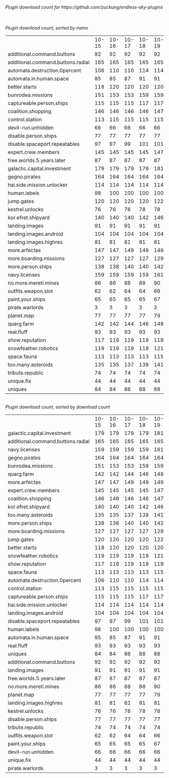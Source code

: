 <h6>Plugin download count for https://github.com/zuckung/endless-sky-plugins<br>
<br>
<h6>Plugin download count, sorted by name<br>
<table>
	<tr>
		<td></td>
		<td>10-15</td>
		<td>10-16</td>
		<td>10-17</td>
		<td>10-18</td>
		<td>10-19</td>
		<td>10-20</td>
		<td>10-21</td>
		<td>today +</td>
	</tr>
	<tr>
		<td>additional.command.buttons</td>
		<td>92</td>
		<td>92</td>
		<td>92</td>
		<td>92</td>
		<td>92</td>
		<td>92</td>
		<td>92</td>
		<td></td>
	</tr>
	<tr>
		<td>additional.command.buttons.radial</td>
		<td>165</td>
		<td>165</td>
		<td>165</td>
		<td>165</td>
		<td>165</td>
		<td>167</td>
		<td>171</td>
		<td>+ 4</td>
	</tr>
	<tr>
		<td>automata.destruction.0percent</td>
		<td>106</td>
		<td>110</td>
		<td>110</td>
		<td>114</td>
		<td>114</td>
		<td>118</td>
		<td>118</td>
		<td></td>
	</tr>
	<tr>
		<td>automata.in.human.space</td>
		<td>85</td>
		<td>85</td>
		<td>87</td>
		<td>91</td>
		<td>91</td>
		<td>93</td>
		<td>95</td>
		<td>+ 2</td>
	</tr>
	<tr>
		<td>better.starts</td>
		<td>118</td>
		<td>120</td>
		<td>120</td>
		<td>120</td>
		<td>120</td>
		<td>122</td>
		<td>124</td>
		<td>+ 2</td>
	</tr>
	<tr>
		<td>bunrodea.missions</td>
		<td>151</td>
		<td>153</td>
		<td>153</td>
		<td>159</td>
		<td>159</td>
		<td>159</td>
		<td>161</td>
		<td>+ 2</td>
	</tr>
	<tr>
		<td>captureable.person.ships</td>
		<td>115</td>
		<td>115</td>
		<td>115</td>
		<td>117</td>
		<td>117</td>
		<td>117</td>
		<td>117</td>
		<td></td>
	</tr>
	<tr>
		<td>coalition.shopping</td>
		<td>146</td>
		<td>146</td>
		<td>146</td>
		<td>146</td>
		<td>147</td>
		<td>147</td>
		<td>149</td>
		<td>+ 2</td>
	</tr>
	<tr>
		<td>control.station</td>
		<td>113</td>
		<td>115</td>
		<td>115</td>
		<td>115</td>
		<td>115</td>
		<td>117</td>
		<td>117</td>
		<td></td>
	</tr>
	<tr>
		<td>devil-run.unhidden</td>
		<td>66</td>
		<td>66</td>
		<td>66</td>
		<td>66</td>
		<td>66</td>
		<td>66</td>
		<td>66</td>
		<td></td>
	</tr>
	<tr>
		<td>disable.person.ships</td>
		<td>77</td>
		<td>77</td>
		<td>77</td>
		<td>77</td>
		<td>77</td>
		<td>77</td>
		<td>77</td>
		<td></td>
	</tr>
	<tr>
		<td>disable.spaceport.repeatables</td>
		<td>97</td>
		<td>97</td>
		<td>99</td>
		<td>101</td>
		<td>101</td>
		<td>101</td>
		<td>101</td>
		<td></td>
	</tr>
	<tr>
		<td>expert.crew.members</td>
		<td>145</td>
		<td>145</td>
		<td>145</td>
		<td>145</td>
		<td>147</td>
		<td>147</td>
		<td>151</td>
		<td>+ 4</td>
	</tr>
	<tr>
		<td>free.worlds.5.years.later</td>
		<td>87</td>
		<td>87</td>
		<td>87</td>
		<td>87</td>
		<td>87</td>
		<td>89</td>
		<td>91</td>
		<td>+ 2</td>
	</tr>
	<tr>
		<td>galactic.capital.investment</td>
		<td>179</td>
		<td>179</td>
		<td>179</td>
		<td>179</td>
		<td>181</td>
		<td>183</td>
		<td>185</td>
		<td>+ 2</td>
	</tr>
	<tr>
		<td>gegno.pirates</td>
		<td>164</td>
		<td>164</td>
		<td>164</td>
		<td>164</td>
		<td>164</td>
		<td>164</td>
		<td>164</td>
		<td></td>
	</tr>
	<tr>
		<td>hai.side.mission.unlocker</td>
		<td>114</td>
		<td>114</td>
		<td>114</td>
		<td>114</td>
		<td>114</td>
		<td>114</td>
		<td>114</td>
		<td></td>
	</tr>
	<tr>
		<td>human.labels</td>
		<td>98</td>
		<td>100</td>
		<td>100</td>
		<td>100</td>
		<td>100</td>
		<td>100</td>
		<td>100</td>
		<td></td>
	</tr>
	<tr>
		<td>jump.gates</td>
		<td>120</td>
		<td>120</td>
		<td>120</td>
		<td>120</td>
		<td>122</td>
		<td>124</td>
		<td>124</td>
		<td></td>
	</tr>
	<tr>
		<td>kestrel.unlocks</td>
		<td>76</td>
		<td>76</td>
		<td>76</td>
		<td>78</td>
		<td>78</td>
		<td>78</td>
		<td>78</td>
		<td></td>
	</tr>
	<tr>
		<td>kor.efret.shipyard</td>
		<td>140</td>
		<td>140</td>
		<td>140</td>
		<td>142</td>
		<td>146</td>
		<td>146</td>
		<td>146</td>
		<td></td>
	</tr>
	<tr>
		<td>landing.images</td>
		<td>91</td>
		<td>91</td>
		<td>91</td>
		<td>91</td>
		<td>91</td>
		<td>91</td>
		<td>91</td>
		<td></td>
	</tr>
	<tr>
		<td>landing.images.android</td>
		<td>104</td>
		<td>104</td>
		<td>104</td>
		<td>104</td>
		<td>104</td>
		<td>104</td>
		<td>104</td>
		<td></td>
	</tr>
	<tr>
		<td>landing.images.highres</td>
		<td>81</td>
		<td>81</td>
		<td>81</td>
		<td>81</td>
		<td>81</td>
		<td>81</td>
		<td>81</td>
		<td></td>
	</tr>
	<tr>
		<td>more.arfectas</td>
		<td>147</td>
		<td>147</td>
		<td>149</td>
		<td>149</td>
		<td>149</td>
		<td>151</td>
		<td>153</td>
		<td>+ 2</td>
	</tr>
	<tr>
		<td>more.boarding.missions</td>
		<td>127</td>
		<td>127</td>
		<td>127</td>
		<td>127</td>
		<td>129</td>
		<td>129</td>
		<td>131</td>
		<td>+ 2</td>
	</tr>
	<tr>
		<td>more.person.ships</td>
		<td>138</td>
		<td>138</td>
		<td>140</td>
		<td>140</td>
		<td>142</td>
		<td>142</td>
		<td>144</td>
		<td>+ 2</td>
	</tr>
	<tr>
		<td>navy.licenses</td>
		<td>159</td>
		<td>159</td>
		<td>159</td>
		<td>159</td>
		<td>161</td>
		<td>163</td>
		<td>165</td>
		<td>+ 2</td>
	</tr>
	<tr>
		<td>no.more.mereti.mines</td>
		<td>86</td>
		<td>86</td>
		<td>88</td>
		<td>88</td>
		<td>90</td>
		<td>90</td>
		<td>90</td>
		<td></td>
	</tr>
	<tr>
		<td>outfits.weapon.slot</td>
		<td>62</td>
		<td>62</td>
		<td>64</td>
		<td>64</td>
		<td>66</td>
		<td>68</td>
		<td>72</td>
		<td>+ 4</td>
	</tr>
	<tr>
		<td>paint.your.ships</td>
		<td>65</td>
		<td>65</td>
		<td>65</td>
		<td>65</td>
		<td>67</td>
		<td>69</td>
		<td>69</td>
		<td></td>
	</tr>
	<tr>
		<td>pirate.warlords</td>
		<td>3</td>
		<td>3</td>
		<td>3</td>
		<td>3</td>
		<td>3</td>
		<td>3</td>
		<td>3</td>
		<td></td>
	</tr>
	<tr>
		<td>planet.map</td>
		<td>77</td>
		<td>77</td>
		<td>77</td>
		<td>77</td>
		<td>79</td>
		<td>79</td>
		<td>81</td>
		<td>+ 2</td>
	</tr>
	<tr>
		<td>quarg.farm</td>
		<td>142</td>
		<td>142</td>
		<td>144</td>
		<td>146</td>
		<td>148</td>
		<td>153</td>
		<td>155</td>
		<td>+ 2</td>
	</tr>
	<tr>
		<td>real.fluff</td>
		<td>93</td>
		<td>93</td>
		<td>93</td>
		<td>93</td>
		<td>93</td>
		<td>93</td>
		<td>93</td>
		<td></td>
	</tr>
	<tr>
		<td>show.reputation</td>
		<td>117</td>
		<td>119</td>
		<td>119</td>
		<td>119</td>
		<td>119</td>
		<td>119</td>
		<td>121</td>
		<td>+ 2</td>
	</tr>
	<tr>
		<td>snowfeather.robotics</td>
		<td>119</td>
		<td>119</td>
		<td>119</td>
		<td>119</td>
		<td>121</td>
		<td>121</td>
		<td>123</td>
		<td>+ 2</td>
	</tr>
	<tr>
		<td>space.fauna</td>
		<td>113</td>
		<td>113</td>
		<td>113</td>
		<td>113</td>
		<td>115</td>
		<td>115</td>
		<td>119</td>
		<td>+ 4</td>
	</tr>
	<tr>
		<td>too.many.asteroids</td>
		<td>135</td>
		<td>135</td>
		<td>137</td>
		<td>139</td>
		<td>141</td>
		<td>143</td>
		<td>145</td>
		<td>+ 2</td>
	</tr>
	<tr>
		<td>tribute.republic</td>
		<td>74</td>
		<td>74</td>
		<td>74</td>
		<td>74</td>
		<td>74</td>
		<td>74</td>
		<td>76</td>
		<td>+ 2</td>
	</tr>
	<tr>
		<td>unique.fix</td>
		<td>44</td>
		<td>44</td>
		<td>44</td>
		<td>44</td>
		<td>44</td>
		<td>44</td>
		<td>44</td>
		<td></td>
	</tr>
	<tr>
		<td>uniques</td>
		<td>84</td>
		<td>84</td>
		<td>86</td>
		<td>88</td>
		<td>88</td>
		<td>90</td>
		<td>92</td>
		<td>+ 2</td>
	</tr>
</table>
</h6>
<h6>Plugin download count, sorted by download count<br>
<table>
	<tr>
		<td></td>
		<td>10-15</td>
		<td>10-16</td>
		<td>10-17</td>
		<td>10-18</td>
		<td>10-19</td>
		<td>10-20</td>
		<td>10-21</td>
		<td>today +</td>
	</tr>
	<tr>
		<td>galactic.capital.investment</td>
		<td>179</td>
		<td>179</td>
		<td>179</td>
		<td>179</td>
		<td>181</td>
		<td>183</td>
		<td>185</td>
		<td>+ 2</td>
	</tr>
	<tr>
		<td>additional.command.buttons.radial</td>
		<td>165</td>
		<td>165</td>
		<td>165</td>
		<td>165</td>
		<td>165</td>
		<td>167</td>
		<td>171</td>
		<td>+ 4</td>
	</tr>
	<tr>
		<td>navy.licenses</td>
		<td>159</td>
		<td>159</td>
		<td>159</td>
		<td>159</td>
		<td>161</td>
		<td>163</td>
		<td>165</td>
		<td>+ 2</td>
	</tr>
	<tr>
		<td>gegno.pirates</td>
		<td>164</td>
		<td>164</td>
		<td>164</td>
		<td>164</td>
		<td>164</td>
		<td>164</td>
		<td>164</td>
		<td></td>
	</tr>
	<tr>
		<td>bunrodea.missions</td>
		<td>151</td>
		<td>153</td>
		<td>153</td>
		<td>159</td>
		<td>159</td>
		<td>159</td>
		<td>161</td>
		<td>+ 2</td>
	</tr>
	<tr>
		<td>quarg.farm</td>
		<td>142</td>
		<td>142</td>
		<td>144</td>
		<td>146</td>
		<td>148</td>
		<td>153</td>
		<td>155</td>
		<td>+ 2</td>
	</tr>
	<tr>
		<td>more.arfectas</td>
		<td>147</td>
		<td>147</td>
		<td>149</td>
		<td>149</td>
		<td>149</td>
		<td>151</td>
		<td>153</td>
		<td>+ 2</td>
	</tr>
	<tr>
		<td>expert.crew.members</td>
		<td>145</td>
		<td>145</td>
		<td>145</td>
		<td>145</td>
		<td>147</td>
		<td>147</td>
		<td>151</td>
		<td>+ 4</td>
	</tr>
	<tr>
		<td>coalition.shopping</td>
		<td>146</td>
		<td>146</td>
		<td>146</td>
		<td>146</td>
		<td>147</td>
		<td>147</td>
		<td>149</td>
		<td>+ 2</td>
	</tr>
	<tr>
		<td>kor.efret.shipyard</td>
		<td>140</td>
		<td>140</td>
		<td>140</td>
		<td>142</td>
		<td>146</td>
		<td>146</td>
		<td>146</td>
		<td></td>
	</tr>
	<tr>
		<td>too.many.asteroids</td>
		<td>135</td>
		<td>135</td>
		<td>137</td>
		<td>139</td>
		<td>141</td>
		<td>143</td>
		<td>145</td>
		<td>+ 2</td>
	</tr>
	<tr>
		<td>more.person.ships</td>
		<td>138</td>
		<td>138</td>
		<td>140</td>
		<td>140</td>
		<td>142</td>
		<td>142</td>
		<td>144</td>
		<td>+ 2</td>
	</tr>
	<tr>
		<td>more.boarding.missions</td>
		<td>127</td>
		<td>127</td>
		<td>127</td>
		<td>127</td>
		<td>129</td>
		<td>129</td>
		<td>131</td>
		<td>+ 2</td>
	</tr>
	<tr>
		<td>jump.gates</td>
		<td>120</td>
		<td>120</td>
		<td>120</td>
		<td>120</td>
		<td>122</td>
		<td>124</td>
		<td>124</td>
		<td></td>
	</tr>
	<tr>
		<td>better.starts</td>
		<td>118</td>
		<td>120</td>
		<td>120</td>
		<td>120</td>
		<td>120</td>
		<td>122</td>
		<td>124</td>
		<td>+ 2</td>
	</tr>
	<tr>
		<td>snowfeather.robotics</td>
		<td>119</td>
		<td>119</td>
		<td>119</td>
		<td>119</td>
		<td>121</td>
		<td>121</td>
		<td>123</td>
		<td>+ 2</td>
	</tr>
	<tr>
		<td>show.reputation</td>
		<td>117</td>
		<td>119</td>
		<td>119</td>
		<td>119</td>
		<td>119</td>
		<td>119</td>
		<td>121</td>
		<td>+ 2</td>
	</tr>
	<tr>
		<td>space.fauna</td>
		<td>113</td>
		<td>113</td>
		<td>113</td>
		<td>113</td>
		<td>115</td>
		<td>115</td>
		<td>119</td>
		<td>+ 4</td>
	</tr>
	<tr>
		<td>automata.destruction.0percent</td>
		<td>106</td>
		<td>110</td>
		<td>110</td>
		<td>114</td>
		<td>114</td>
		<td>118</td>
		<td>118</td>
		<td></td>
	</tr>
	<tr>
		<td>control.station</td>
		<td>113</td>
		<td>115</td>
		<td>115</td>
		<td>115</td>
		<td>115</td>
		<td>117</td>
		<td>117</td>
		<td></td>
	</tr>
	<tr>
		<td>captureable.person.ships</td>
		<td>115</td>
		<td>115</td>
		<td>115</td>
		<td>117</td>
		<td>117</td>
		<td>117</td>
		<td>117</td>
		<td></td>
	</tr>
	<tr>
		<td>hai.side.mission.unlocker</td>
		<td>114</td>
		<td>114</td>
		<td>114</td>
		<td>114</td>
		<td>114</td>
		<td>114</td>
		<td>114</td>
		<td></td>
	</tr>
	<tr>
		<td>landing.images.android</td>
		<td>104</td>
		<td>104</td>
		<td>104</td>
		<td>104</td>
		<td>104</td>
		<td>104</td>
		<td>104</td>
		<td></td>
	</tr>
	<tr>
		<td>disable.spaceport.repeatables</td>
		<td>97</td>
		<td>97</td>
		<td>99</td>
		<td>101</td>
		<td>101</td>
		<td>101</td>
		<td>101</td>
		<td></td>
	</tr>
	<tr>
		<td>human.labels</td>
		<td>98</td>
		<td>100</td>
		<td>100</td>
		<td>100</td>
		<td>100</td>
		<td>100</td>
		<td>100</td>
		<td></td>
	</tr>
	<tr>
		<td>automata.in.human.space</td>
		<td>85</td>
		<td>85</td>
		<td>87</td>
		<td>91</td>
		<td>91</td>
		<td>93</td>
		<td>95</td>
		<td>+ 2</td>
	</tr>
	<tr>
		<td>real.fluff</td>
		<td>93</td>
		<td>93</td>
		<td>93</td>
		<td>93</td>
		<td>93</td>
		<td>93</td>
		<td>93</td>
		<td></td>
	</tr>
	<tr>
		<td>uniques</td>
		<td>84</td>
		<td>84</td>
		<td>86</td>
		<td>88</td>
		<td>88</td>
		<td>90</td>
		<td>92</td>
		<td>+ 2</td>
	</tr>
	<tr>
		<td>additional.command.buttons</td>
		<td>92</td>
		<td>92</td>
		<td>92</td>
		<td>92</td>
		<td>92</td>
		<td>92</td>
		<td>92</td>
		<td></td>
	</tr>
	<tr>
		<td>landing.images</td>
		<td>91</td>
		<td>91</td>
		<td>91</td>
		<td>91</td>
		<td>91</td>
		<td>91</td>
		<td>91</td>
		<td></td>
	</tr>
	<tr>
		<td>free.worlds.5.years.later</td>
		<td>87</td>
		<td>87</td>
		<td>87</td>
		<td>87</td>
		<td>87</td>
		<td>89</td>
		<td>91</td>
		<td>+ 2</td>
	</tr>
	<tr>
		<td>no.more.mereti.mines</td>
		<td>86</td>
		<td>86</td>
		<td>88</td>
		<td>88</td>
		<td>90</td>
		<td>90</td>
		<td>90</td>
		<td></td>
	</tr>
	<tr>
		<td>planet.map</td>
		<td>77</td>
		<td>77</td>
		<td>77</td>
		<td>77</td>
		<td>79</td>
		<td>79</td>
		<td>81</td>
		<td>+ 2</td>
	</tr>
	<tr>
		<td>landing.images.highres</td>
		<td>81</td>
		<td>81</td>
		<td>81</td>
		<td>81</td>
		<td>81</td>
		<td>81</td>
		<td>81</td>
		<td></td>
	</tr>
	<tr>
		<td>kestrel.unlocks</td>
		<td>76</td>
		<td>76</td>
		<td>76</td>
		<td>78</td>
		<td>78</td>
		<td>78</td>
		<td>78</td>
		<td></td>
	</tr>
	<tr>
		<td>disable.person.ships</td>
		<td>77</td>
		<td>77</td>
		<td>77</td>
		<td>77</td>
		<td>77</td>
		<td>77</td>
		<td>77</td>
		<td></td>
	</tr>
	<tr>
		<td>tribute.republic</td>
		<td>74</td>
		<td>74</td>
		<td>74</td>
		<td>74</td>
		<td>74</td>
		<td>74</td>
		<td>76</td>
		<td>+ 2</td>
	</tr>
	<tr>
		<td>outfits.weapon.slot</td>
		<td>62</td>
		<td>62</td>
		<td>64</td>
		<td>64</td>
		<td>66</td>
		<td>68</td>
		<td>72</td>
		<td>+ 4</td>
	</tr>
	<tr>
		<td>paint.your.ships</td>
		<td>65</td>
		<td>65</td>
		<td>65</td>
		<td>65</td>
		<td>67</td>
		<td>69</td>
		<td>69</td>
		<td></td>
	</tr>
	<tr>
		<td>devil-run.unhidden</td>
		<td>66</td>
		<td>66</td>
		<td>66</td>
		<td>66</td>
		<td>66</td>
		<td>66</td>
		<td>66</td>
		<td></td>
	</tr>
	<tr>
		<td>unique.fix</td>
		<td>44</td>
		<td>44</td>
		<td>44</td>
		<td>44</td>
		<td>44</td>
		<td>44</td>
		<td>44</td>
		<td></td>
	</tr>
	<tr>
		<td>pirate.warlords</td>
		<td>3</td>
		<td>3</td>
		<td>3</td>
		<td>3</td>
		<td>3</td>
		<td>3</td>
		<td>3</td>
		<td></td>
	</tr>
</table>
</h6>
